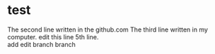 # test
The second line written in the github.com
The third line written in my computer.
edit this line
5th line.  
add
edit
branch
branch
